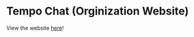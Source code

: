 # Tempo Chat (Orginization Website)

View the website [here][WebsiteLink]!

[WebsiteLink]: https://tempo-chat.github.io/
